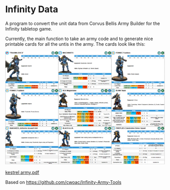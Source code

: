 # Infinity Data
 A program to convert the unit data from Corvus Bellis Army Builder for the Infinity tabletop game.

Currently, the main function to take an army code and to generate nice printable cards for all the untis in the army. The cards look like this:

![example.png](example.png)

[kestrel army.pdf](kestrel.pdf)

 Based on https://github.com/cwoac/Infinity-Army-Tools
